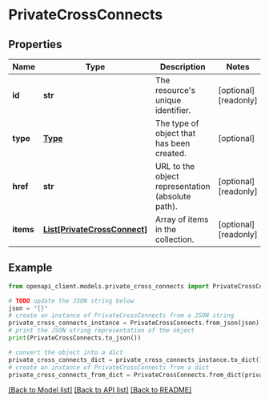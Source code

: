 # PrivateCrossConnects


## Properties

Name | Type | Description | Notes
------------ | ------------- | ------------- | -------------
**id** | **str** | The resource&#39;s unique identifier. | [optional] [readonly] 
**type** | [**Type**](Type.md) | The type of object that has been created. | [optional] 
**href** | **str** | URL to the object representation (absolute path). | [optional] [readonly] 
**items** | [**List[PrivateCrossConnect]**](PrivateCrossConnect.md) | Array of items in the collection. | [optional] [readonly] 

## Example

```python
from openapi_client.models.private_cross_connects import PrivateCrossConnects

# TODO update the JSON string below
json = "{}"
# create an instance of PrivateCrossConnects from a JSON string
private_cross_connects_instance = PrivateCrossConnects.from_json(json)
# print the JSON string representation of the object
print(PrivateCrossConnects.to_json())

# convert the object into a dict
private_cross_connects_dict = private_cross_connects_instance.to_dict()
# create an instance of PrivateCrossConnects from a dict
private_cross_connects_from_dict = PrivateCrossConnects.from_dict(private_cross_connects_dict)
```
[[Back to Model list]](../README.md#documentation-for-models) [[Back to API list]](../README.md#documentation-for-api-endpoints) [[Back to README]](../README.md)


